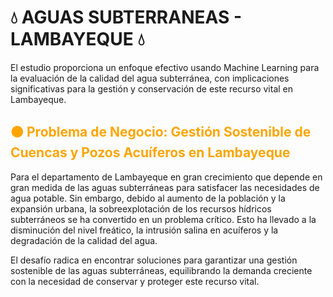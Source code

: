 # 💧 **AGUAS SUBTERRANEAS - LAMBAYEQUE** 💧
El estudio proporciona un enfoque efectivo usando Machine Learning para la evaluación de la calidad del agua subterránea, con implicaciones significativas para la gestión y conservación de este recurso vital en Lambayeque.
## <font color='orange'>🟠 **Problema de Negocio: Gestión Sostenible de Cuencas y Pozos Acuíferos en Lambayeque** </font>
Para el departamento de Lambayeque en gran crecimiento que depende en gran medida de las aguas subterráneas para satisfacer las necesidades de agua potable. Sin embargo, debido al aumento de la población y la expansión urbana, la sobreexplotación de los recursos hídricos subterráneos se ha convertido en un problema crítico. Esto ha llevado a la disminución del nivel freático, la intrusión salina en acuíferos y la degradación de la calidad del agua.

El desafío radica en encontrar soluciones para garantizar una gestión sostenible de las aguas subterráneas, equilibrando la demanda creciente con la necesidad de conservar y proteger este recurso vital.
